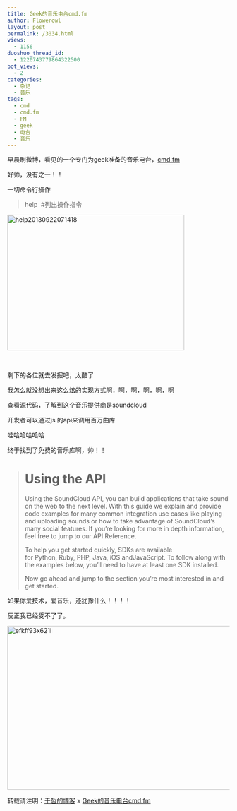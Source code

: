 ```yaml
---
title: Geek的音乐电台cmd.fm
author: Flowerowl
layout: post
permalink: /3034.html
views:
  - 1156
duoshuo_thread_id:
  - 1220743779864322500
bot_views:
  - 2
categories:
  - 杂记
  - 音乐
tags:
  - cmd
  - cmd.fm
  - FM
  - geek
  - 电台
  - 音乐
---
```

早晨刷微博，看见的一个专门为geek准备的音乐电台，<a href="http://cmd.fm" target="_blank">cmd.fm</a>

好帅，没有之一！！

一切命令行操作

>help  #列出操作指令

[<img class="alignnone size-full wp-image-3035" alt="help20130922071418" src="http://lazynight.me/wp-content/uploads/2013/09/help20130922071418.gif" width="401" height="307" />][1]

&nbsp;

剩下的各位就去发掘吧，太酷了

我怎么就没想出来这么炫的实现方式啊，啊，啊，啊，啊，啊

查看源代码，了解到这个音乐提供商是soundcloud

开发者可以通过js 的api来调用百万曲库

哇哈哈哈哈哈

终于找到了免费的音乐库啊，帅！！

> # Using the API
> 
> Using the SoundCloud API, you can build applications that take sound on the web to the next level. With this guide we explain and provide code examples for many common integration use cases like playing and uploading sounds or how to take advantage of SoundCloud&#8217;s many social features. If you&#8217;re looking for more in depth information, feel free to jump to our API Reference.
> 
> To help you get started quickly, SDKs are available for Python, Ruby, PHP, Java, iOS andJavaScript. To follow along with the examples below, you&#8217;ll need to have at least one SDK installed.
> 
> Now go ahead and jump to the section you&#8217;re most interested in and get started.

如果你爱技术，爱音乐，还犹豫什么！！！！

反正我已经受不了了。

[<img class="alignnone size-full wp-image-3037" alt="efkff93x621i" src="http://lazynight.me/wp-content/uploads/2013/09/efkff93x621i.jpg" width="550" height="371" />][2]

转载请注明：[于哲的博客][3] &raquo; [Geek的音乐电台cmd.fm][4]

 [1]: http://lazynight.me/wp-content/uploads/2013/09/help20130922071418.gif
 [2]: http://lazynight.me/wp-content/uploads/2013/09/efkff93x621i.jpg
 [3]: http://lazynight.me
 [4]: http://lazynight.me/3034.html